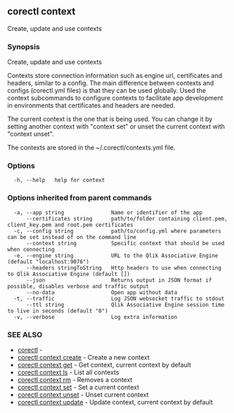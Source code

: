 ## corectl context

Create, update and use contexts

### Synopsis

Create, update and use contexts

Contexts store connection information such as engine url, certificates and headers,
similar to a config. The main difference between contexts and configs (corectl.yml files)
is that they can be used globally. Used the context subcommands to configure contexts to
facilitate app development in environments that certificates and headers are needed.

The current context is the one that is being used. You can change it by setting another
context with "context set" or unset the current context with "context unset".

The contexts are stored in the ~/.corectl/contexts.yml file.

### Options

```
  -h, --help   help for context
```

### Options inherited from parent commands

```
  -a, --app string               Name or identifier of the app
      --certificates string      path/to/folder containing client.pem, client_key.pem and root.pem certificates
  -c, --config string            path/to/config.yml where parameters can be set instead of on the command line
      --context string           Specific context that should be used when connecting
  -e, --engine string            URL to the Qlik Associative Engine (default "localhost:9076")
      --headers stringToString   Http headers to use when connecting to Qlik Associative Engine (default [])
      --json                     Returns output in JSON format if possible, disables verbose and traffic output
      --no-data                  Open app without data
  -t, --traffic                  Log JSON websocket traffic to stdout
      --ttl string               Qlik Associative Engine session time to live in seconds (default "0")
  -v, --verbose                  Log extra information
```

### SEE ALSO

* [corectl](corectl.md)	 - 
* [corectl context create](corectl_context_create.md)	 - Create a new context
* [corectl context get](corectl_context_get.md)	 - Get context, current context by default
* [corectl context ls](corectl_context_ls.md)	 - List all contexts
* [corectl context rm](corectl_context_rm.md)	 - Removes a context
* [corectl context set](corectl_context_set.md)	 - Set a current context
* [corectl context unset](corectl_context_unset.md)	 - Unset current context
* [corectl context update](corectl_context_update.md)	 - Update context, current context by default

